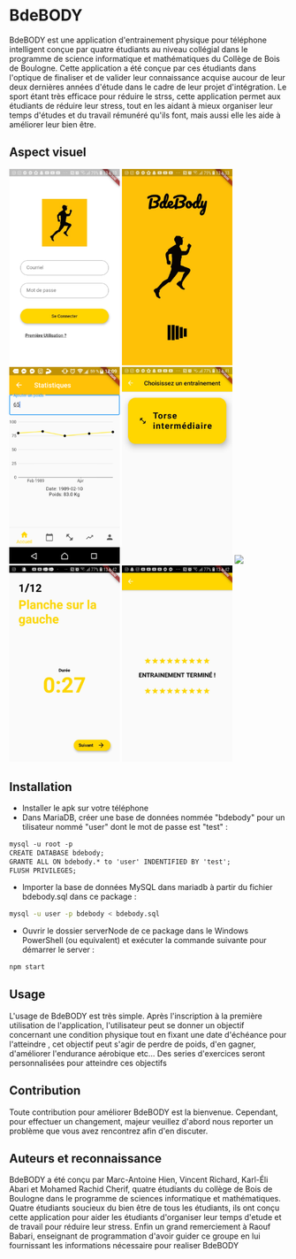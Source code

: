 # BdeBODY
 BdeBODY est une application d'entrainement physique pour téléphone intelligent conçue par quatre étudiants au niveau collégial dans le programme de science informatique et mathématiques du Collège de Bois de Boulogne. Cette application a été conçue par ces étudiants dans l'optique de finaliser et de valider leur connaissance acquise aucour de leur deux dernières années d'étude dans le cadre de leur projet d'intégration. Le sport étant très efficace pour réduire le strss, cette application permet aux étudiants de réduire leur stress, tout en les aidant à mieux organiser leur temps d'études et du travail rémunéré qu'ils font, mais aussi elle les aide à améliorer leur bien être.
 ## Aspect visuel
<img src= "Readme/Connexion.jpg" width= "200">  <img src= "Readme/LeLogo.jpg" width= "200"> <img src= "Readme/GraphProgression.png" width= "200"> <img src= "Readme/EntChoisi.jpg" width= "200">    <img src= "Readme/MuscleDévelopper.jpg" width= "200"> <img src= "Readme/VisuelExercice.jpg" width= "200"> <img src= "Readme/FinEntrainement.jpg" width= "200">

 ## Installation
 - Installer le apk sur votre téléphone
 - Dans MariaDB, créer une base de données nommée "bdebody" pour un tilisateur nommé "user" dont le mot de passe est "test" :
  ```mysql
 mysql -u root -p
CREATE DATABASE bdebody;
GRANTE ALL ON bdebody.* to 'user' INDENTIFIED BY 'test';
FLUSH PRIVILEGES;
```
 - Importer la base de données MySQL dans mariadb à partir du fichier bdebody.sql dans ce package :
 ```bash
 mysql -u user -p bdebody < bdebody.sql
```
- Ouvrir le dossier serverNode de ce package dans le Windows PowerShell (ou equivalent) et exécuter la commande suivante pour démarrer le server :
```bash
npm start
```
 ## Usage
  L'usage de BdeBODY est très simple. Après l'inscription à la première utilisation de l'application, l'utilisateur peut se donner un objectif concernant une condition physique tout en fixant une date d'échéance pour l'atteindre , cet objectif peut s'agir de perdre de poids, d'en gagner, d'améliorer l'endurance aérobique etc... Des series d'exercices seront personnalisées pour atteindre ces objectifs

 ## Contribution
 Toute contribution pour améliorer BdeBODY est la bienvenue. Cependant, pour effectuer un changement, majeur veuillez d'abord nous reporter un problème que vous avez rencontrez afin d'en discuter.

 ## Auteurs et reconnaissance
 BdeBODY a été conçu par Marc-Antoine Hien, Vincent Richard, Karl-Éli Abari et Mohamed Rachid Cherif, quatre étudiants du collège de Bois de Boulogne dans le programme de sciences informatique et mathématiques. Quatre étudiants soucieux du bien être de tous les étudiants, ils ont conçu cette application pour aider les étudiants d'organiser leur temps d'etude et de travail pour réduire leur stress. Enfin un grand remerciement à Raouf Babari, enseignant de programmation d'avoir guider ce groupe en lui fournissant les informations nécessaire pour realiser BdeBODY 
